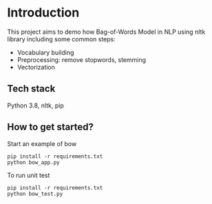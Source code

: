 # Introduction

This project aims to demo how Bag-of-Words Model in NLP using nltk library including some common steps:
- Vocabulary building
- Preprocessing: remove stopwords, stemming
- Vectorization
  
## Tech stack

Python 3.8, nltk, pip

## How to get started?

Start an example of bow
```shell
pip install -r requirements.txt
python bow_app.py
```
To run unit test
```shell
pip install -r requirements.txt
python bow_test.py
```